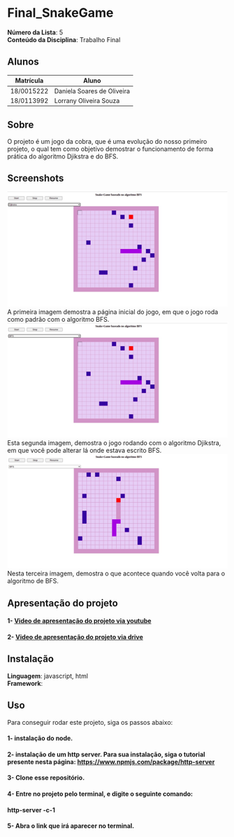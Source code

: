 # Final_SnakeGame

**Número da Lista**: 5<br>
**Conteúdo da Disciplina**: Trabalho Final<br>

## Alunos
|Matrícula | Aluno |
| -- | -- |
| 18/0015222  |  Daniela Soares de Oliveira |
| 18/0113992  |  Lorrany Oliveira Souza |

## Sobre 
O projeto é um jogo da cobra, que é uma evolução do nosso primeiro projeto, o qual tem como objetivo demostrar o funcionamento de forma prática do algoritmo Djikstra e do BFS.

## Screenshots
![imagem 1](/imagens/imagem1.jpeg)
A primeira imagem demostra a página inicial do jogo, em que o jogo roda como padrão com o algoritmo BFS.
![imagem 2](/imagens/imagem2.jpeg)
Esta segunda imagem, demostra o jogo rodando com o algoritmo Djikstra, em que você pode alterar lá onde estava escrito BFS.
![imagem 3](/imagens/imagem3.jpeg)
Nesta terceira imagem, demostra o que acontece quando você volta para o algoritmo de BFS.

## Apresentação do projeto
#### 1- [Video de apresentação do projeto via youtube](https://youtu.be/S9DadTOEXdA)
#### 2- [Video de apresentação do projeto via drive](https://drive.google.com/file/d/1hPXEWP5JQjfa-4PP6-UZ3gBIyRWQR6ea/view?usp=sharing)


## Instalação 
**Linguagem**: javascript, html<br>
**Framework**: <br>

## Uso 
Para conseguir rodar este projeto, siga os passos abaixo: 
#### 1- instalação do node.
#### 2- instalação de um http server. Para sua instalação, siga o tutorial presente nesta página: <https://www.npmjs.com/package/http-server>
#### 3- Clone esse repositório.
#### 4- Entre no projeto pelo terminal, e digite o seguinte comando: 
#### **http-server -c-1**
#### 5- Abra o link que irá aparecer no terminal.